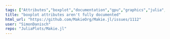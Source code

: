```yaml
---
tags: ["Attributes","boxplot","documentation","gpu","graphics","julia","julia-language","plotting","visualization"]
title: "boxplot attributes aren't fully documented"
html_url: "https://github.com/MakieOrg/Makie.jl/issues/1112"
user: "SimonDanisch"
repo: "JuliaPlots/Makie.jl"
---
```


